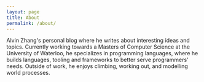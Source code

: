```yaml
---
layout: page
title: About
permalink: /about/
---
```


Alvin Zhang's personal blog where he writes about interesting ideas and topics.
Currently working towards a Masters of Computer Science at the University of Waterloo, he specializes in programming languages, where he builds languages, tooling and frameworks to better serve programmers' needs.
Outside of work, he enjoys climbing, working out, and modelling world processes.
